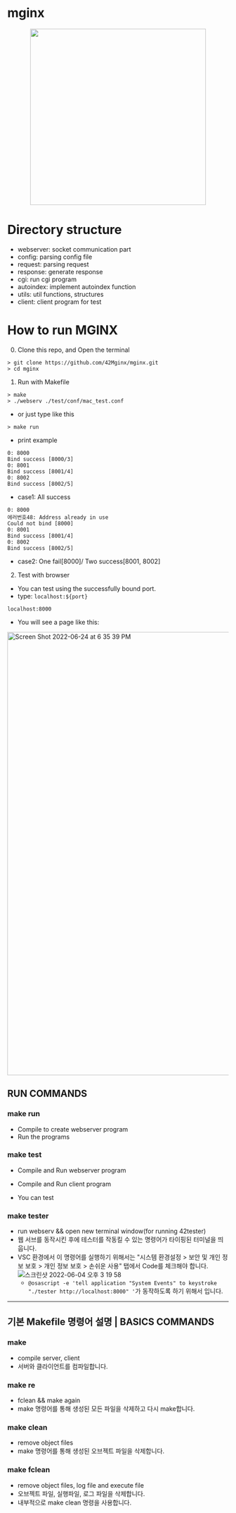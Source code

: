 # mginx

<div align="center">
<img src="https://user-images.githubusercontent.com/54441505/171986791-972d5370-8d19-4abc-b98c-4d90a0c3320e.png" width="400" />
</div>

# Directory structure

* webserver: socket communication part
* config: parsing config file   
* request: parsing request   
* response: generate response   
* cgi: run cgi program   
* autoindex: implement autoindex function   
* utils: util functions, structures   
* client: client program for test   

# How to run MGINX
0. Clone this repo, and Open the terminal
```shell
> git clone https://github.com/42Mginx/mginx.git
> cd mginx
```
1. Run with Makefile
```shell
> make
> ./webserv ./test/conf/mac_test.conf
```
- or just type like this
```shell
> make run
```
- print example <Port information on successful binding>
```shell
0: 8000
Bind success [8000/3]
0: 8001
Bind success [8001/4]
0: 8002
Bind success [8002/5]
```
- case1: All success

```shell
0: 8000
에러번호48: Address already in use
Could not bind [8000]
0: 8001
Bind success [8001/4]
0: 8002
Bind success [8002/5]
```
- case2: One fail[8000]/ Two success[8001, 8002]

2. Test with browser
- You can test using the successfully bound port.
- type: `localhost:${port}`
```shell
localhost:8000
```
 - You will see a page like this:
<img width="1006" alt="Screen Shot 2022-06-24 at 6 35 39 PM" src="https://user-images.githubusercontent.com/54441505/175508270-7e1f4677-16d2-4e07-ba2c-cd65893d04ee.png">

## RUN COMMANDS
### make run
- Compile to create webserver program
- Run the programs

### make test
- Compile and Run webserver program
- Compile and Run client program

- You can test  

### make tester
- run webserv && open new terminal window(for running 42tester)
- 웹 서브를 동작시킨 후에 테스터를 작동킬 수 있는 명령어가 타이핑된 터미널을 띄웁니다.
- VSC 환경에서 이 명령어를 실행하기 위해서는 "시스템 환경설정 > 보안 및 개인 정보 보호 > 개인 정보 보호 > 손쉬운 사용" 탭에서 Code를 체크해야 합니다.
   ![스크린샷 2022-06-04 오후 3 19 58](https://user-images.githubusercontent.com/54441505/171987290-dd6803c0-cef6-4188-b7ba-b597aab34adf.png)
   - `@osascript -e 'tell application "System Events" to keystroke "./tester http://localhost:8000" '`가 동작하도록 하기 위해서 입니다.


---

## 기본 Makefile 명령어 설명 | BASICS COMMANDS
### make
- compile server, client
- 서버와 클라이언트를 컴파일합니다.

### make re
- fclean && make again
- make 명령어를 통해 생성된 모든 파일을 삭제하고 다시 make합니다.

### make clean
- remove object files
- make 명령어를 통해 생성된 오브젝트 파일을 삭제합니다.

### make fclean
- remove object files, log file and execute file
- 오브젝트 파일, 실행파일, 로그 파일을 삭제합니다.
- 내부적으로 make clean 명령을 사용합니다.
